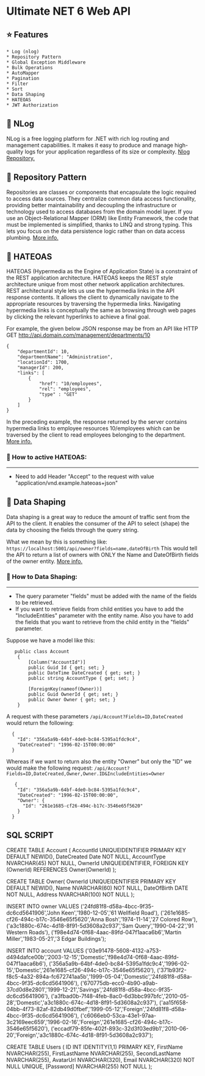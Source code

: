 # Ultimate NET 6 Web API

## :star: Features
    * Log (nlog)
    * Repository Pattern
    * Global Exception Middleware
    * Bulk Operations
    * AutoMapper
    * Pagination
    * Filter
    * Sort
    * Data Shaping
    * HATEOAS 
    * JWT Authorization

## :page_with_curl: NLog
NLog is a free logging platform for .NET with rich log routing and management capabilities. It makes it easy to produce and manage high-quality logs for your application regardless of its size or complexity. [Nlog Repository.](https://github.com/NLog/NLog)

## :page_with_curl: Repository Pattern

Repositories are classes or components that encapsulate the logic required to access data sources. They centralize common data access functionality, providing better maintainability and decoupling the infrastructure or technology used to access databases from the domain model layer. If you use an Object-Relational Mapper (ORM) like Entity Framework, the code that must be implemented is simplified, thanks to LINQ and strong typing. This lets you focus on the data persistence logic rather than on data access plumbing. [More info.](https://docs.microsoft.com/en-us/dotnet/architecture/microservices/microservice-ddd-cqrs-patterns/infrastructure-persistence-layer-design#:~:text=of%20Work%20patterns.-,The%20Repository%20pattern,from%20the%20domain%20model%20layer.)

## :page_with_curl: HATEOAS
HATEOAS (Hypermedia as the Engine of Application State) is a constraint of the REST application architecture. HATEOAS keeps the REST style architecture unique from most other network application architectures. REST architectural style lets us use the hypermedia links in the API response contents. It allows the client to dynamically navigate to the appropriate resources by traversing the hypermedia links.
Navigating hypermedia links is conceptually the same as browsing through web pages by clicking the relevant hyperlinks to achieve a final goal.

For example, the given below JSON response may be from an API like HTTP GET http://api.domain.com/management/departments/10
~~~
{
    "departmentId": 10,
    "departmentName": "Administration",
    "locationId": 1700,
    "managerId": 200,
    "links": [
        {
            "href": "10/employees",
            "rel": "employees",
            "type" : "GET"
        }
    ]
}
~~~
In the preceding example, the response returned by the server contains hypermedia links to employee resources 10/employees which can be traversed by the client to read employees belonging to the department. [More info.](https://restfulapi.net/hateoas/)

### :pushpin: How to active HATEOAS:
---
* Need to add Header "Accept" to the request with value "application/vnd.example.hateoas+json"

## :page_with_curl: Data Shaping
Data shaping is a great way to reduce the amount of traffic sent from the API to the client. It enables the consumer of the API to select (shape) the data by choosing the fields through the query string.

What we mean by this is something like: `https://localhost:5001/api/owner?fields=name,dateOfBirth`
This would tell the API to return a list of owners with ONLY the Name and DateOfBirth fields of the owner entity. [More info.](https://code-maze.com/data-shaping-aspnet-core-webapi/)

### :pushpin: How to Data Shaping:
---
* The query parameter "fields" must be added with the name of the fields to be retrieved. 
* If you want to retrieve fields from child entities you have to add the "IncludeEntities" parameter with the entity name. 
Also you have to add the fields that you want to retrieve from the child entity in the "fields" parameter.

Suppose we have a model like this:
~~~
   public class Account
    {
        [Column("AccountId")]
        public Guid Id { get; set; }
        public DateTime DateCreated { get; set; }
        public string AccountType { get; set; }

        [ForeignKey(nameof(Owner))]
        public Guid OwnerId { get; set; }
        public Owner Owner { get; set; }
    }
~~~

A request with these parameters `/api/Account?Fields=ID,DateCreated` would return the following:
~~~
  {
    "Id": "356a5a9b-64bf-4de0-bc84-5395a1fdc9c4",
    "DateCreated": "1996-02-15T00:00:00"
  }
~~~

Whereas if we want to return also the entity "Owner" but only the "ID" we would make the following request: `/api/Account?Fields=ID,DateCreated,Owner,Owner.ID&IncludeEntities=Owner`
~~~
   {
    "Id": "356a5a9b-64bf-4de0-bc84-5395a1fdc9c4",
    "DateCreated": "1996-02-15T00:00:00",
    "Owner": {
      "Id": "261e1685-cf26-494c-b17c-3546e65f5620"
    }
  }
~~~


## SQL SCRIPT 

CREATE TABLE Account (
AccountId UNIQUEIDENTIFIER PRIMARY KEY DEFAULT NEWID(),
DateCreated Date NOT NULL,
AccountType NVARCHAR(45) NOT NULL,
OwnerId UNIQUEIDENTIFIER,
FOREIGN KEY (OwnerId) REFERENCES Owner(OwnerId)
);

CREATE TABLE Owner(
	OwnerId UNIQUEIDENTIFIER PRIMARY KEY DEFAULT NEWID(),
	Name NVARCHAR(60) NOT NULL,
	DateOfBirth DATE NOT NULL,
	Address NVARCHAR(100) NOT NULL
);

INSERT INTO owner
VALUES ('24fd81f8-d58a-4bcc-9f35-dc6cd5641906','John Keen','1980-12-05','61 Wellfield Road'), 
('261e1685-cf26-494c-b17c-3546e65f5620','Anna Bosh','1974-11-14','27 Colored Row'),
('a3c1880c-674c-4d18-8f91-5d3608a2c937','Sam Query','1990-04-22','91 Western Roads'),
('f98e4d74-0f68-4aac-89fd-047f1aaca6b6','Martin Miller','1983-05-21','3 Edgar Buildings');

INSERT INTO account
VALUES ('03e91478-5608-4132-a753-d494dafce00b','2003-12-15','Domestic','f98e4d74-0f68-4aac-89fd-047f1aaca6b6'),
('356a5a9b-64bf-4de0-bc84-5395a1fdc9c4','1996-02-15','Domestic','261e1685-cf26-494c-b17c-3546e65f5620'), 
('371b93f2-f8c5-4a32-894a-fc672741aa5b','1999-05-04','Domestic','24fd81f8-d58a-4bcc-9f35-dc6cd5641906'), 
('670775db-ecc0-4b90-a9ab-37cd0d8e2801','1999-12-21','Savings','24fd81f8-d58a-4bcc-9f35-dc6cd5641906'), 
('a3fbad0b-7f48-4feb-8ac0-6d3bbc997bfc','2010-05-28','Domestic','a3c1880c-674c-4d18-8f91-5d3608a2c937'), 
('aa15f658-04bb-4f73-82af-82db49d0fbef','1999-05-12','Foreign','24fd81f8-d58a-4bcc-9f35-dc6cd5641906'), 
('c6066eb0-53ca-43e1-97aa-3c2169eec659','1996-02-16','Foreign','261e1685-cf26-494c-b17c-3546e65f5620'), 
('eccadf79-85fe-402f-893c-32d3f03ed9b1','2010-06-20','Foreign','a3c1880c-674c-4d18-8f91-5d3608a2c937');

CREATE TABLE Users (
    ID INT IDENTITY(1,1) PRIMARY KEY,
    FirstName NVARCHAR(255),
    FirstLastName NVARCHAR(255),
    SecondLastName NVARCHAR(255),
    AvatarUrl NVARCHAR(320),
    Email NVARCHAR(320) NOT NULL UNIQUE,
	[Password] NVARCHAR(255) NOT NULL
);
